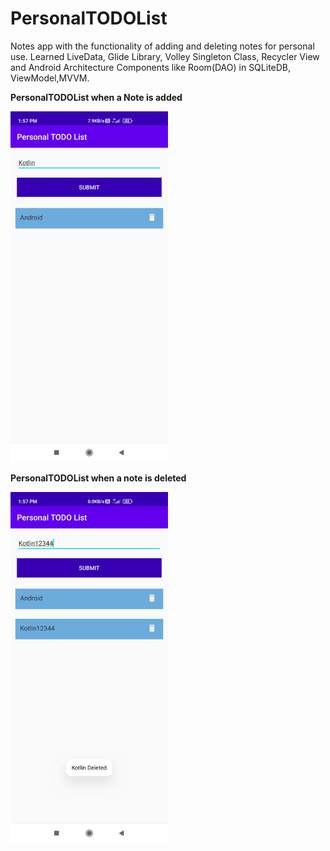 # PersonalTODOList
Notes app with the functionality of adding and deleting notes for personal use. Learned LiveData, Glide Library, Volley Singleton Class, Recycler View and Android Architecture Components like Room(DAO) in SQLiteDB, ViewModel,MVVM.

**PersonalTODOList when a Note is added**


<img src = ".\img\ss2.jpg" width="50%">


**PersonalTODOList when a note is deleted**


<img src = ".\img\ss1.jpg" width="50%">